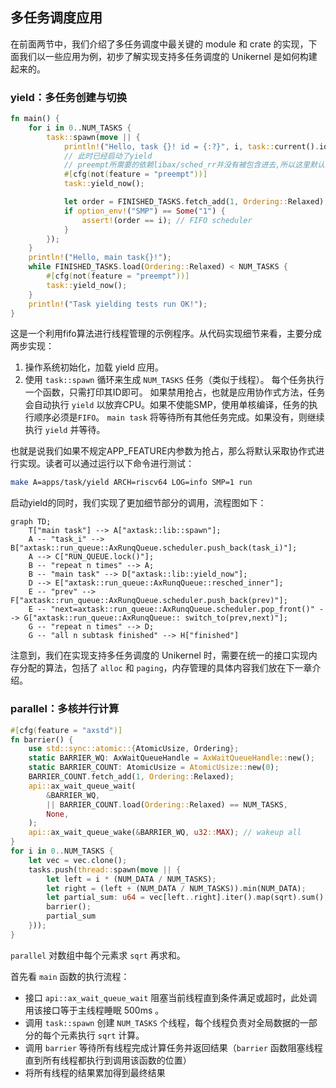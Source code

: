 ## 多任务调度应用

在前面两节中，我们介绍了多任务调度中最关键的 module 和 crate 的实现，下面我们以一些应用为例，初步了解实现支持多任务调度的 Unikernel 是如何构建起来的。

### yield：多任务创建与切换


```rust
fn main() {
    for i in 0..NUM_TASKS {
        task::spawn(move || {
            println!("Hello, task {}! id = {:?}", i, task::current().id());
            // 此时已经启动了yield
            // preempt所需要的依赖libax/sched_rr并没有被包含进去,所以这里默认为协作式实现
            #[cfg(not(feature = "preempt"))]
            task::yield_now();

            let order = FINISHED_TASKS.fetch_add(1, Ordering::Relaxed);
            if option_env!("SMP") == Some("1") {
                assert!(order == i); // FIFO scheduler
            }
        });
    }
    println!("Hello, main task{}!");
    while FINISHED_TASKS.load(Ordering::Relaxed) < NUM_TASKS {
        #[cfg(not(feature = "preempt"))]
        task::yield_now();
    }
    println!("Task yielding tests run OK!");
}
```
这是一个利用fifo算法进行线程管理的示例程序。从代码实现细节来看，主要分成两步实现：

1. 操作系统初始化，加载 yield 应用。
2. 使用 `task::spawn` 循环来生成 `NUM_TASKS` 任务（类似于线程）。
每个任务执行一个函数，只需打印其ID即可。
如果禁用抢占，也就是应用协作式方法，任务会自动执行 `yield` 以放弃CPU。如果不使能SMP，使用单核编译，任务的执行顺序必须是`FIFO`。
`main task` 将等待所有其他任务完成。如果没有，则继续执行 `yield` 并等待。

也就是说我们如果不规定APP_FEATURE内参数为抢占，那么将默认采取协作式进行实现。读者可以通过运行以下命令进行测试：
```bash
make A=apps/task/yield ARCH=riscv64 LOG=info SMP=1 run
```

启动yield的同时，我们实现了更加细节部分的调用，流程图如下：
```mermaid
graph TD;
    T["main task"] --> A["axtask::lib::spawn"];
    A -- "task_i" --> B["axtask::run_queue::AxRunqQueue.scheduler.push_back(task_i)"];
    A --> C["RUN_QUEUE.lock()"];
    B -- "repeat n times" --> A;
    B -- "main task" --> D["axtask::lib::yield_now"];
    D --> E["axtask::run_queue::AxRunqQueue::resched_inner"];
    E -- "prev" --> F["axtask::run_queue::AxRunqQueue.scheduler.push_back(prev)"];
    E -- "next=axtask::run_queue::AxRunqQueue.scheduler.pop_front()" --> G["axtask::run_queue::AxRunqQueue:: switch_to(prev,next)"];
    G -- "repeat n times" --> D;
    G -- "all n subtask finished" --> H["finished"]
```
注意到，我们在实现支持多任务调度的 Unikernel 时，需要在统一的接口实现内存分配的算法，包括了 `alloc` 和 `paging`，内存管理的具体内容我们放在下一章介绍。

### parallel：多核并行计算

```rust
#[cfg(feature = "axstd")]
fn barrier() {
    use std::sync::atomic::{AtomicUsize, Ordering};
    static BARRIER_WQ: AxWaitQueueHandle = AxWaitQueueHandle::new();
    static BARRIER_COUNT: AtomicUsize = AtomicUsize::new(0);
    BARRIER_COUNT.fetch_add(1, Ordering::Relaxed);
    api::ax_wait_queue_wait(
        &BARRIER_WQ,
        || BARRIER_COUNT.load(Ordering::Relaxed) == NUM_TASKS,
        None,
    );
    api::ax_wait_queue_wake(&BARRIER_WQ, u32::MAX); // wakeup all
}
for i in 0..NUM_TASKS {
    let vec = vec.clone();
    tasks.push(thread::spawn(move || {
        let left = i * (NUM_DATA / NUM_TASKS);
        let right = (left + (NUM_DATA / NUM_TASKS)).min(NUM_DATA);
        let partial_sum: u64 = vec[left..right].iter().map(sqrt).sum();
        barrier();
        partial_sum
    }));
}
```

`parallel` 对数组中每个元素求 `sqrt` 再求和。

首先看 `main` 函数的执行流程：

- 接口 `api::ax_wait_queue_wait` 阻塞当前线程直到条件满足或超时，此处调用该接口等于主线程睡眠 500ms 。
- 调用 `task::spawn` 创建 `NUM_TASKS` 个线程，每个线程负责对全局数据的一部分的每个元素执行 `sqrt` 计算。
- 调用 `barrier` 等待所有线程完成计算任务并返回结果（`barrier` 函数阻塞线程直到所有线程都执行到调用该函数的位置）
- 将所有线程的结果累加得到最终结果
